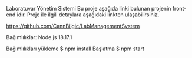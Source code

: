 Laboratuvar Yönetim Sistemi
Bu proje aşağıda linki bulunan projenin front-end'idir. Proje ile ilgili detaylara aşağıdaki linkten ulaşabilirsiniz.

https://github.com/CannBilgic/LabManagementSystem

Bağımlılıklar: Node.js 18.17.1

Bağımlılıkları yükleme
$ npm install
Başlatma
$ npm start
